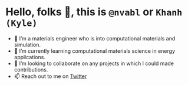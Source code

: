 # Hello, folks 👋, this is **`@nvabl`** or **`Khanh (Kyle)`**
- 👀 I’m a materials engineer who is into computational materials and simulation.
- 🌱 I’m currently learning computational materials science in energy applications.
- 💞️ I’m looking to collaborate on any projects in which I could made contributions.
- 📫 Reach out to me on [Twitter](https://twitter.com/kyle_19nv)

<!---
nvabl/nvabl is a ✨ special ✨ repository because its `README.md` (this file) appears on your GitHub profile.
You can click the Preview link to take a look at your changes.
--->
